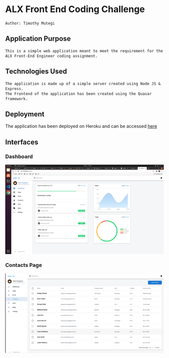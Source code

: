 # ALX Front End Coding Challenge
    Author: Timothy Mutegi

## Application Purpose
    This is a simple web application meant to meet the requirement for the ALX Front-End Engineer coding assignment.

## Technologies Used
    The application is made up of a simple server created using Node JS & Express.
    The Frontend of the application has been created using the Quasar framework.

## Deployment
The application has been deployed on Heroku and can be accessed [here](https://polar-mesa-42065.herokuapp.com/)

## Interfaces
### Dashboard
![Screenshot](/screenshots/Screenshot2.png)

### Contacts Page
![Screenshot](/screenshots/Screenshot1.png)

